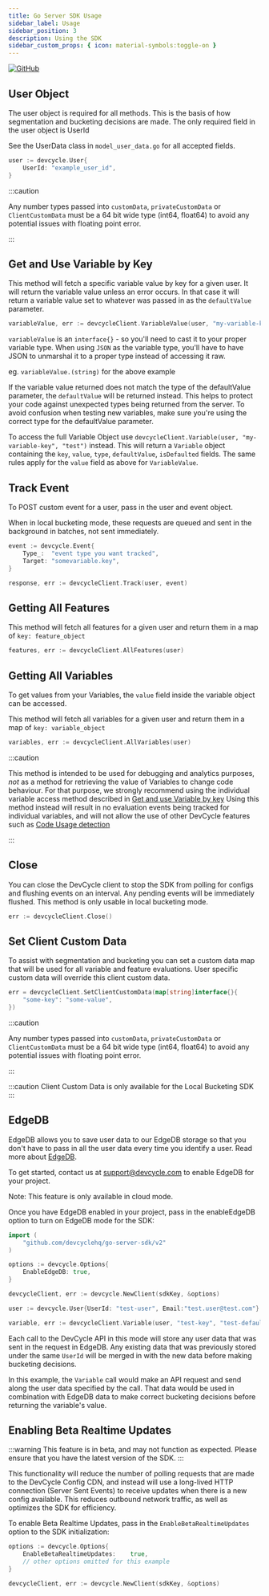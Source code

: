 ```yaml
---
title: Go Server SDK Usage
sidebar_label: Usage
sidebar_position: 3
description: Using the SDK
sidebar_custom_props: { icon: material-symbols:toggle-on }
---
```


[![GitHub](https://img.shields.io/github/stars/devcyclehq/go-server-sdk.svg?style=social&label=Star&maxAge=2592000)](https://github.com/DevCycleHQ/go-server-sdk)

[//]: # (wizard-evaluate-start)

## User Object

The user object is required for all methods. This is the basis of how segmentation and bucketing decisions are made.
The only required field in the user object is UserId

See the UserData class in `model_user_data.go` for all accepted fields.

```go
user := devcycle.User{
    UserId: "example_user_id",
}
```

:::caution

Any number types passed into `customData`, `privateCustomData` or `ClientCustomData` must be a 64 bit wide type (int64, float64)
to avoid any potential issues with floating point error.

:::
## Get and Use Variable by Key

This method will fetch a specific variable value by key for a given user. It will return the variable
value unless an error occurs. In that case it will return a variable value set to whatever was passed in as the `defaultValue` parameter.

```go
variableValue, err := devcycleClient.VariableValue(user, "my-variable-key", "test")
```
[//]: # (wizard-evaluate-end)

`variableValue` is an `interface{}` - so you'll need to cast it to your proper variable type.
When using `JSON` as the variable type, you'll have to have JSON to unmarshal it to a proper type instead of accessing it raw.

eg. `variableValue.(string)` for the above example

If the variable value returned does not match the type of the defaultValue parameter, the `defaultValue` will be returned instead.
This helps to protect your code against unexpected types being returned from the server.
To avoid confusion when testing new variables, make sure you're using the correct type for the defaultValue parameter.

To access the full Variable Object use `devcycleClient.Variable(user, "my-variable-key", "test")` instead.
This will return a `Variable` object containing the `key`, `value`, `type`, `defaultValue`, `isDefaulted` fields.
The same rules apply for the `value` field as above for `VariableValue`.

## Track Event

To POST custom event for a user, pass in the user and event object.

When in local bucketing mode, these requests are queued and sent in the background in batches, not sent immediately.

```go
event := devcycle.Event{
    Type_:  "event type you want tracked",
    Target: "somevariable.key",
}

response, err := devcycleClient.Track(user, event)
```

## Getting All Features

This method will fetch all features for a given user and return them in a map of `key: feature_object`

```go
features, err := devcycleClient.AllFeatures(user)
```

## Getting All Variables

To get values from your Variables, the `value` field inside the variable object can be accessed.

This method will fetch all variables for a given user and return them in a map of `key: variable_object`

```go
variables, err := devcycleClient.AllVariables(user)
```

:::caution

This method is intended to be used for debugging and analytics purposes, *not* as a method for retrieving the value of Variables to change code behaviour.
For that purpose, we strongly recommend using the individual variable access method described in [Get and use Variable by key](#get-and-use-variable-by-key)
Using this method instead will result in no evaluation events being tracked for individual variables, and will not allow the use
of other DevCycle features such as [Code Usage detection](/integrations/github/feature-usage-action)

:::

## Close

You can close the DevCycle client to stop the SDK from polling for configs and flushing events on an interval. Any pending events will be immediately flushed. This method is only usable in local bucketing mode.

```go
err := devcycleClient.Close()
```

## Set Client Custom Data

To assist with segmentation and bucketing you can set a custom data map that will be used for all variable and feature evaluations. User specific custom data will override this client custom data.

```go
err = devcycleClient.SetClientCustomData(map[string]interface{}{
    "some-key": "some-value",
})
```

:::caution

Any number types passed into `customData`, `privateCustomData` or `ClientCustomData` must be a 64 bit wide type (int64, float64)
to avoid any potential issues with floating point error.

:::

:::caution
Client Custom Data is only available for the Local Bucketing SDK
:::

## EdgeDB

EdgeDB allows you to save user data to our EdgeDB storage so that you don't have to pass in all the user data every time
you identify a user. Read more about [EdgeDB](/platform/edgedb).

To get started, contact us at support@devcycle.com to enable EdgeDB for your project.

Note: This feature is only available in cloud mode.

Once you have EdgeDB enabled in your project, pass in the enableEdgeDB option to turn on EdgeDB mode for the SDK:

```go
import (
    "github.com/devcyclehq/go-server-sdk/v2"
)

options := devcycle.Options{
    EnableEdgeDB: true,
}

devcycleClient, err := devcycle.NewClient(sdkKey, &options)

user := devcycle.User{UserId: "test-user", Email:"test.user@test.com"}

variable, err := devcycleClient.Variable(user, "test-key", "test-default")
```

Each call to the DevCycle API in this mode will store any user data that was sent in the request in EdgeDB.
Any existing data that was previously stored under the same `UserId` will be merged in with the new data before
making bucketing decisions.

In this example, the `Variable` call would make an API request and send along the user data specified by the call.
That data would be used in combination with EdgeDB data to make correct bucketing decisions before returning the
variable's value.


## Enabling Beta Realtime Updates
:::warning
This feature is in beta, and may not function as expected. Please ensure that you have the latest version of the SDK.
:::

This functionality will reduce the number of polling requests that are made to the DevCycle Config CDN, and instead will
use a long-lived HTTP connection (Server Sent Events) to receive updates when there is a new config available. 
This reduces outbound network traffic, as well as optimizes the SDK for efficiency. 

To enable Beta Realtime Updates, pass in the `EnableBetaRealtimeUpdates` option to the SDK initialization:
```go
options := devcycle.Options{
    EnableBetaRealtimeUpdates:    true,
    // other options omitted for this example
}

devcycleClient, err := devcycle.NewClient(sdkKey, &options)
```

